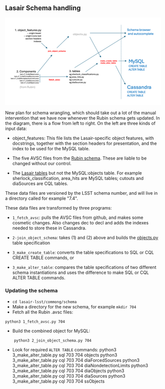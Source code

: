 ## Lasair Schema handling

![Screenshot](lasair_schema.png)

New plan for schema wrangling, which should take out a lot of the manual intervention that we have now whenever the Rubin schema gets updated. In the diagram, there is a flow from left to right. On the left are three kinds of input data:

- object_features: This file lists the Lasair-specific object features, with docstrings, together with the section headers for presentation, and the index to be used for the MySQL table.

- The five AVSC files from the [Rubin schema](https://github.com/lsst/alert_packet/tree/main/python/lsst/alert/packet/schema/7/3). These are liable to be changed without our control.

- The [Lasair tables](https://github.com/lsst-uk/lasair-lsst/tree/develop/common/schema/lasair_schema) but not the MySQL:objects table. For example sherlock_classification, area_hits are MySQL tables; cutouts and diaSources are CQL tables.

These data files are versioned by the LSST schema number, and will live in a directory called for example "7.4".

These data files are transformed by three programs:

- `1_fetch_avsc`: pulls the AVSC files from github, and makes some cosmetic changes. Also changes dec to decl and adds the indexes needed to store these in Cassandra.

- `2-join_object_schema`: takes (1) and (2) above and builds the [objects.py](https://github.com/lsst-uk/lasair-lsst/blob/develop/common/schema/lasair_schema/objects.py) table specification

- `3_make_create_table`: converts the table specifications to SQL or CQL CREATE TABLE commands, or

- `3_make_alter_table`: compares the table specifications of two different schema instantiations and uses the difference to make SQL or CQL ALTER TABLE commands.

### Updating the schema

- `cd lasair-lsst/commong/schema`
- Make a directory for the new schema, for example `mkdir 704`
- Fetch all the Rubin .avsc files:
```
python3 1_fetch_avsc.py 704
```
- Build the combined object for MySQL:
```
    python3 2_join_object_schema.py 704
```
- Look for required `ALTER TABLE` commands:
python3 3_make_alter_table.py sql 703 704 objects
python3 3_make_alter_table.py cql 703 704 diaForcedSources
python3 3_make_alter_table.py cql 703 704 diaNondetectionLimits
python3 3_make_alter_table.py cql 703 704 diaObjects
python3 3_make_alter_table.py cql 703 704 diaSources
python3 3_make_alter_table.py cql 703 704 ssObjects
